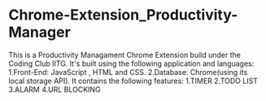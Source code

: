 # Chrome-Extension_Productivity-Manager
This is a Productivity Managament Chrome Extension build under the Coding Club IITG. It's built using the following application and languages:  1.Front-End: JavaScript , HTML and CSS.  2.Database: Chrome(using its local storage API).  It contains the following features:  1.TIMER  2.TODO LIST  3.ALARM  4.URL BLOCKING
